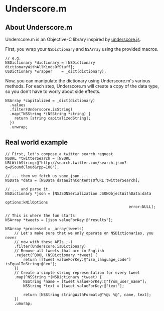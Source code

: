 # Underscore.m

## About Underscore.m

Underscore.m is an Objective-C library inspired by [underscore.js][js].

First, you wrap your `NSDictionary` and `NSArray` using the provided macros.

    // e.g.
    NSDictionary *dictionary = [NSDictionary dictionaryWithAllKindsOfStuff];
    USDictionary *wrapper    = _dict(dictionary);

Now, you can manipulate the dictionary using Underscore.m's various methods.
For each step, Underscore.m will create a copy of the data type, so you don't
have to worry about side effects.

    NSArray *capitalized = _dict(dictionary)
      .values
      .filter(Underscore.isString)
      .map(^NSString *(NSString *string) {
        return [string capitalizedString];
      })
      .unwrap;

## Real world example

    // First, let's compose a twitter search request
    NSURL *twitterSearch = [NSURL URLWithString:@"http://search.twitter.com/search.json?q=@SoundCloud&rpp=100"];

    // ... then we fetch us some json ...
    NSData *data = [NSData dataWithContentsOfURL:twitterSearch];

    // ... and parse it.
    NSDictionary *json = [NSJSONSerialization JSONObjectWithData:data
                                                         options:kNilOptions
                                                           error:NULL];

    // This is where the fun starts!
    NSArray *tweets = [json valueForKey:@"results"];

    NSArray *processed = _array(tweets)
        // Let's make sure that we only operate on NSDictionaries, you never
        // now with these APIs ;-)
        .filter(Underscore.isDictionary)
        // Remove all tweets that are in English
        .reject(^BOOL (NSDictionary *tweet) {
            return [[tweet valueForKey:@"iso_language_code"] isEqualToString:@"en"];
        })
        // Create a simple string representation for every tweet
        .map(^NSString *(NSDictionary *tweet) {
            NSString *name = [tweet valueForKey:@"from_user_name"];
            NSString *text = [tweet valueForKey:@"text"];

            return [NSString stringWithFormat:@"%@: %@", name, text];
        })
        .unwrap;

[js]: documentcloud.github.com/underscore
